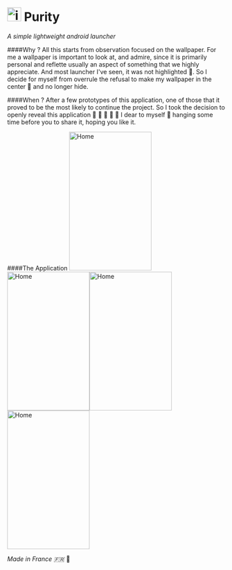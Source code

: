 <img src="https://raw.githubusercontent.com/AxelMarchand/Purity/master/Purity/res/drawable/ic_launcher_play.png" alt="icon" width="32" height="32"/> Purity
======
*A simple lightweight android launcher*

####Why ?
All this starts from observation focused on the wallpaper. For me a wallpaper is important to look at, and admire, since it is primarily personal and reflette usually an aspect of something that we highly appreciate. And most launcher I've seen, it was not highlighted :see_no_evil:. So I decide for myself from overrule the refusal to make my wallpaper in the center :crown: and no longer hide.

####When ?
After a few prototypes of this application, one of those that it proved to be the most likely to continue the project. So I took the decision to openly reveal this application :confetti_ball: :balloon: :tada: :balloon: :confetti_ball: I dear to myself :revolving_hearts: hanging some time before you to share it, hoping you like it.

####The Application
<img src="https://raw.githubusercontent.com/axelmarchand/Purity/master/Screenshots/screenshot_0.png" alt="Home" width="190" height="320"/><img src="https://raw.githubusercontent.com/axelmarchand/Purity/master/Screenshots/screenshot_1.png" alt="Home" width="190" height="320"/><img src="https://raw.githubusercontent.com/axelmarchand/Purity/master/Screenshots/screenshot_2.png" alt="Home" width="190" height="320"/><img src="https://raw.githubusercontent.com/axelmarchand/Purity/master/Screenshots/screenshot_3.png" alt="Home" width="190" height="320"/>

*Made in France :fr:*
:clap:
